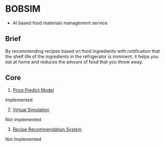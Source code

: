 # BOBSIM
- AI based food materials management service
## Brief
By recommending recipes based on food ingredients with notification that the shelf life of the ingredients in the refrigerator is imminent, it helps you eat at home and reduces the amount of food that you throw away.
## Core
1. [Price Predict Model](https://www.notion.so/Brief-ENG-cf5b60d46cc1433db1264bdde8f977bf)

Implemented

2. [Virtual Simulation](https://github.com/meowpunch/production-bobsim-python) 

Not implemented

3. [Recipe Recommendation System](https://github.com/meowpunch/production-bobsim-python)

Not Implemented
